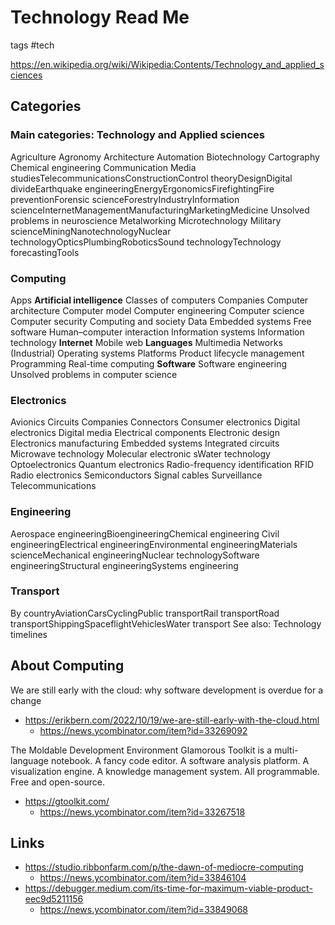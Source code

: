 # Technology Read Me

tags #tech

https://en.wikipedia.org/wiki/Wikipedia:Contents/Technology_and_applied_sciences

## Categories

### Main categories: Technology and Applied sciences

Agriculture
Agronomy
Architecture
Automation
Biotechnology
Cartography
Chemical engineering
Communication Media studiesTelecommunicationsConstructionControl theoryDesignDigital divideEarthquake engineeringEnergyErgonomicsFirefightingFire preventionForensic scienceForestryIndustryInformation scienceInternetManagementManufacturingMarketingMedicine Unsolved problems in neuroscience
Metalworking
Microtechnology
Military scienceMiningNanotechnologyNuclear technologyOpticsPlumbingRoboticsSound technologyTechnology forecastingTools

### Computing

Apps
**Artificial intelligence**
Classes of computers
Companies
Computer architecture
Computer model
Computer engineering
Computer science
Computer security
Computing and society
Data
Embedded systems
Free software
Human–computer interaction
Information systems
Information technology
**Internet**
Mobile web
**Languages**
Multimedia
Networks (Industrial)
Operating systems
Platforms
Product lifecycle management
Programming
Real-time computing
**Software**
Software engineering
Unsolved problems in computer science


### Electronics
Avionics
Circuits
Companies
Connectors
Consumer electronics
Digital electronics
Digital media
Electrical components
Electronic design
Electronics manufacturing
Embedded systems
Integrated circuits
Microwave technology
Molecular electronic
sWater technology
Optoelectronics
Quantum electronics
Radio-frequency identification RFID
Radio electronics
Semiconductors
Signal cables
Surveillance
Telecommunications

### Engineering
Aerospace engineeringBioengineeringChemical engineering
Civil engineeringElectrical engineeringEnvironmental engineeringMaterials scienceMechanical engineeringNuclear technologySoftware engineeringStructural engineeringSystems engineering

### Transport
By countryAviationCarsCyclingPublic transportRail transportRoad transportShippingSpaceflightVehiclesWater transport
See also: Technology timelines


## About Computing

We are still early with the cloud: why software development is overdue for a change
* https://erikbern.com/2022/10/19/we-are-still-early-with-the-cloud.html
  * https://news.ycombinator.com/item?id=33269092

The Moldable Development Environment
Glamorous Toolkit is a multi-language notebook. A fancy code editor. A software analysis platform. A visualization engine. A knowledge management system. All programmable. Free and open-source.
* https://gtoolkit.com/
  * https://news.ycombinator.com/item?id=33267518

## Links

* https://studio.ribbonfarm.com/p/the-dawn-of-mediocre-computing
  * https://news.ycombinator.com/item?id=33846104
* https://debugger.medium.com/its-time-for-maximum-viable-product-eec9d5211156
  * https://news.ycombinator.com/item?id=33849068
